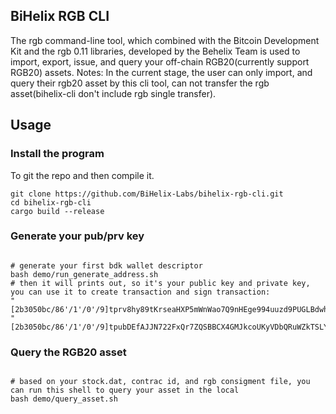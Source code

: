 
## BiHelix RGB CLI
The rgb command-line tool, which combined with the Bitcoin Development Kit and the rgb 0.11 libraries, developed by the Behelix Team is used to import, export, issue, and query your off-chain RGB20(currently support RGB20) assets.
Notes: In the current stage, the user can only import, and query their rgb20 asset by this cli tool, can not transfer the rgb asset(bihelix-cli don't include rgb single transfer).
## Usage

### Install the program
To git the repo and then compile it.
```shell
git clone https://github.com/BiHelix-Labs/bihelix-rgb-cli.git
cd bihelix-rgb-cli
cargo build --release
```

### Generate your pub/prv key
```shell

# generate your first bdk wallet descriptor
bash demo/run_generate_address.sh
# then it will prints out, so it's your public key and private key, you can use it to create transaction and sign transaction:
"[2b3050bc/86'/1'/0'/9]tprv8hy89tKrseaHXP5mWnWao7Q9nHEge994uuzd9PUGLBdwhyKmCrvhENVY6ETQUE1zJh8EoXj9sxU6AGSGEWDG3EAoEYx2NCyQqoJByHiKbpt/*"
"[2b3050bc/86'/1'/0'/9]tpubDEfAJJN722FxQr7ZQSBBCX4GMJkcoUKyVDbQRuWZkTSLYTaXqFkHQs7QGNut824tftQaPavf3D4XJFLXZwcUZ2fyhiG4pmRCufsGwACps8g/*"
```

### Query the RGB20 asset
```shell

# based on your stock.dat, contrac id, and rgb consigment file, you can run this shell to query your asset in the local
bash demo/query_asset.sh
```

